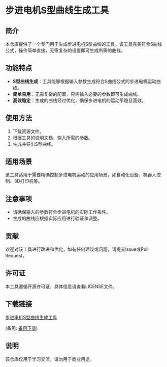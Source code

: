 # 步进电机S型曲线生成工具

## 简介

本仓库提供了一个专门用于生成步进电机S型曲线的工具。该工具完美符合S曲线公式，操作简单直接，无需复杂的设置即可生成所需的曲线。

## 功能特点

- **S型曲线生成**：工具能够根据输入参数生成符合S曲线公式的步进电机运动曲线。
- **简单易用**：无需复杂的配置，只需输入必要的参数即可生成曲线。
- **高效稳定**：生成的曲线经过优化，确保步进电机的运动平稳且高效。

## 使用方法

1. 下载资源文件。
2. 根据工具的说明文档，输入所需的参数。
3. 生成并导出S型曲线。

## 适用场景

该工具适用于需要精确控制步进电机运动的应用场景，如自动化设备、机器人控制、3D打印机等。

## 注意事项

- 请确保输入的参数符合步进电机的实际工作条件。
- 生成的曲线应根据实际应用进行验证和调整。

## 贡献

欢迎对该工具进行改进和优化，如有任何建议或问题，请提交Issue或Pull Request。

## 许可证

本工具遵循开源许可证，具体信息请查看LICENSE文件。

## 下载链接
[步进电机S型曲线生成工具](https://pan.quark.cn/s/637c3ac66b4f) 

(备用: [备用下载](https://pan.baidu.com/s/1ptU-Z5EO8z2TEa-HSbzlKw?pwd=1234))

## 说明

该仓库仅用于学习交流，请勿用于商业用途。
